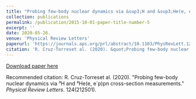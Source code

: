 ```yaml
---
title: "Probing few-body nuclear dynamics via &sup3;H and &sup3;He(e, e′p)pn cross-section measurements."
collection: publications
permalink: /publication/2015-10-01-paper-title-number-5
excerpt: ''
date: 2020-05-26.
venue: 'Physical Review Letters'
paperurl: 'https://journals.aps.org/prl/abstract/10.1103/PhysRevLett.124.212501'
citation: 'R. Cruz-Torreset al. (2020). &quot;Probing few-body nuclear dynamics via &sup3;H and &sup3;He(e&comma; e&acute;p)pn cross-section measurements.&quot;  <i>Physical Review Letters</i>. 124(212501).'
---
```


[Download paper here](https://arxiv.org/pdf/2001.07230.pdf)

Recommended citation: R. Cruz-Torreset al. (2020). &quot;Probing few-body nuclear dynamics via &sup3;H and &sup3;He(e&comma; e&acute;p)pn cross-section measurements.&quot;  <i>Physical Review Letters</i>. 124(212501).
